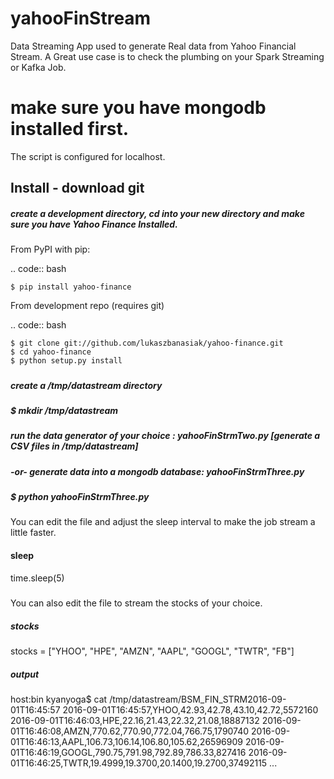 # yahooFinStream
Data Streaming App used to generate Real data from Yahoo Financial Stream.
A Great use case is to check the plumbing on your Spark Streaming or Kafka Job.

# make sure you have mongodb installed first. 
The script is configured for localhost. 

## Install - download git

##### create a development directory, cd into your new directory and make sure you have Yahoo Finance Installed.
##### 
From PyPI with pip:

.. code:: bash

    $ pip install yahoo-finance

From development repo (requires git)

.. code:: bash

    $ git clone git://github.com/lukaszbanasiak/yahoo-finance.git
    $ cd yahoo-finance
    $ python setup.py install
#####
##### create a /tmp/datastream directory
##### $ mkdir /tmp/datastream
##### run the data generator of your choice : yahooFinStrmTwo.py [generate a CSV files in /tmp/datastream]
##### -or- generate data into a mongodb database: yahooFinStrmThree.py
##### $ python yahooFinStrmThree.py
You can edit the file and adjust the sleep interval to make the job stream a little faster.
#### sleep
time.sleep(5)
##### 
You can also edit the file to stream the stocks of your choice.
##### stocks
stocks = ["YHOO", "HPE", "AMZN", "AAPL", "GOOGL", "TWTR", "FB"]
##### output
host:bin kyanyoga$ cat /tmp/datastream/BSM_FIN_STRM2016-09-01T16\:45\:57 
2016-09-01T16:45:57,YHOO,42.93,42.78,43.10,42.72,5572160
2016-09-01T16:46:03,HPE,22.16,21.43,22.32,21.08,18887132
2016-09-01T16:46:08,AMZN,770.62,770.90,772.04,766.75,1790740
2016-09-01T16:46:13,AAPL,106.73,106.14,106.80,105.62,26596909
2016-09-01T16:46:19,GOOGL,790.75,791.98,792.89,786.33,827416
2016-09-01T16:46:25,TWTR,19.4999,19.3700,20.1400,19.2700,37492115
...
